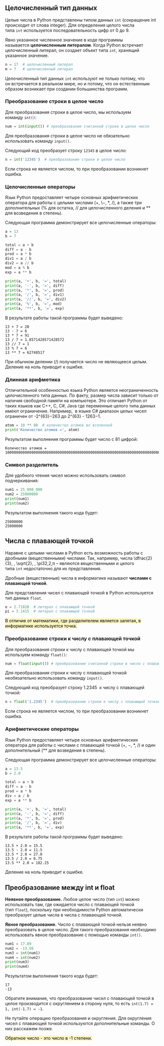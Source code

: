 ## Целочисленный тип данных

Целые числа в Python представлены типом данных `int` (сокращение int происходит от слова integer). Для определения целого числа типа `int` используется последовательность цифр от 0 до 9.

Явно указанное численное значение в коде программы называется **целочисленным литералом**. Когда Python встречает целочисленный литерал, он создает объект типа `int`, хранящий указанное значение.

```python
n = 17  # целочисленный литерал
m = 7   # целочисленный литерал
```

Целочисленный тип данных `int` используют не только потому, что он встречается в реальном мире, но и потому, что он естественным образом возникает при создании большинства программ.

### Преобразование строки в целое число

Для преобразования строки в целое число, мы используем команду `int()`:

```python
num = int(input()) # преобразование считанной строки в целое число
```

Для преобразования строки в целое число не обязательно использовать команду `input()`.

Следующий код преобразует строку `12345` в целое число:

```python
n = int('12345')  # преобразование строки в целое число
```

Если строка не является числом, то при преобразовании возникнет ошибка.

### Целочисленные операторы

Язык Python предоставляет четыре основных арифметических оператора для работы с целыми числами (+, \−, \*, /), а также три дополнительных (% для остатка, // для целочисленного деления и ** для возведения в степень).

Следующая программа демонстрирует все целочисленные операторы:

```python
a = 13
b = 7

total = a + b
diff = a - b
prod = a * b
div1 = a / b
div2 = a // b
mod = a % b
exp = a ** b

print(a, '+', b, '=', total)
print(a, '-', b, '=', diff)
print(a, '*', b, '=', prod)
print(a, '/', b, '=', div1)
print(a, '//', b, '=', div2)
print(a, '%', b, '=', mod)
print(a, '**', b, '=', exp)
```

В результате работы такой программы будет выведено:

```no-highlight
13 + 7 = 20
13 - 7 = 6
13 * 7 = 91
13 / 7 = 1.8571428571428572
13 // 7 = 1
13 % 7 = 6
13 ** 7 = 62748517
```

При обычном делении (/) получается число не являющееся целым. Деление на ноль приводит к ошибке.

### Длинная арифметика

Отличительной особенностью языка Python является неограниченность целочисленного типа данных. По факту, размер числа зависит только от наличия свободной памяти на компьютере. Это отличает Python от таких языков как C++, C, C#, Java где переменные целого типа данных имеют ограничение. Например,  в языке C# диапазон целых чисел ограничен от -2^{63}−263 до 2^{63} - 1263−1.

```python
atom = 10 ** 80  # количество атомов во вселенной
print('Количество атомов =', atom)
```

Результатом выполнения программы будет число с 81 цифрой:

```no-highlight
Количество атомов = 100000000000000000000000000000000000000000000000000000000000000000000000000000000
```

### Символ разделитель

Для удобного чтения чисел можно использовать символ подчеркивания:

```python
num1 = 25_000_000
num2 = 25000000
print(num1)
print(num2)
```

Результатом выполнения такого кода будет:

```no-highlight
25000000
25000000
```

## Числа с плавающей точкой

Наравне с целыми числами в Python есть возможность работы с дробными (вещественными) числами. Так, например, числа \dfrac{2}{3}, \, \sqrt{2}, \, \pi32​,2​,π – являются вещественными и целого типа `int` недостаточно для их представления.

Дробные (вещественные) числа в информатике называют **числами с плавающей точкой**.

Для представления чисел с плавающей точкой в Python используется тип данных `float`.

```python
e = 2.71828  # литерал с плавающей точкой
pi = 3.1415  # литерал с плавающей точкой
```

<mark style="background: #FFF3A3A6;">В отличие от математики, где разделителем является запятая, в информатике используется точка.</mark> 

### Преобразование строки к числу с плавающей точкой

Для преобразования строки к числу с плавающей точкой мы используем команду `float()`:

```python
num = float(input()) # преобразование считанной строки в число с плавающей точкой
```

Для преобразования строки к числу с плавающей точкой необязательно использовать команду `input()`.

Следующий код преобразует строку 1.2345  к числу с плавающей точкой:

```python
n = float('1.2345')  # преобразование строки к числу с плавающей точкой
```

Если строка не является числом, то при преобразовании возникнет ошибка.

### Арифметические операторы

Язык Python предоставляет четыре основных арифметических оператора для работы с числами с плавающей точкой (+, −, \*, /) и один дополнительный (** для возведения в степень).

Следующая программа демонстрирует все целочисленные операторы:

```python
a = 13.5
b = 2.0

total = a + b
diff = a - b
prod = a * b
div = a / b
exp = a ** b

print(a, '+', b, '=', total)
print(a, '-', b, '=', diff)
print(a, '*', b, '=', prod)
print(a, '/', b, '=', div)
print(a, '**', b, '=', exp)
```

В результате работы такой программы будет выведено:

```no-highlight
13.5 + 2.0 = 15.5
13.5 - 2.0 = 11.5
13.5 * 2.0 = 27.0
13.5 / 2.0 = 6.75
13.5 ** 2.0 = 182.25
```

Деление на ноль приводит к ошибке.

## Преобразование между int и float

**Неявное преобразование.** Любое целое число (тип `int`) можно использовать там, где ожидается число с плавающей точкой (тип `float`), поскольку при необходимости Python автоматически преобразует целые числа в числа с плавающей точкой.

**Явное преобразование.** Число с плавающей точкой нельзя неявно преобразовать в целое число. Для такого преобразования необходимо использовать явное преобразование с помощью команды `int()`.

```python
num1 = 17.89
num2 = -13.56
num3 = int(num1)
num4 = int(num2)
print(num3)
print(num4)
```

Результатом выполнения такого кода будет:

```no-highlight
17
-13
```

Обратите внимание, что преобразование чисел с плавающей точкой в целое производится с округлением в сторону нуля, то есть `int(1.7) = 1, int(-1.7) = -1`.

Не путайте операцию преобразования и округления. Для округления чисел с плавающей точкой используются дополнительные команды. О них расскажем позже.


<mark style="background: #FFF3A3A6;">Обратное число - это число в -1 степени.</mark> 


